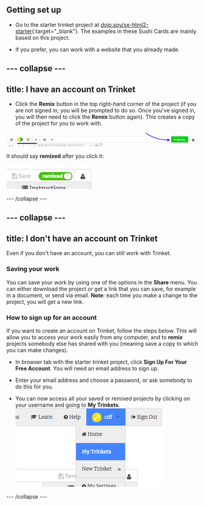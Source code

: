 ## Getting set up

+ Go to the starter trinket project at [dojo.soy/se-html2-starter](http://dojo.soy/se-html2-starter){:target="_blank"}. The examples in these Sushi Cards are mainly based on this project.

+ If you prefer, you can work with a website that you already made.

--- collapse ---
---
title: I have an account on Trinket
---

- Click the **Remix** button in the top right-hand corner of the project (if you are not signed in, you will be prompted to do so. Once you've signed in, you will then need to click the **Remix** button again). This creates a copy of the project for you to work with.

![Remix button](images/tktRemixButtonArrow.png)

It should say **remixed** after you click it:

![Button now says "remixed"](images/tktRemixedSmall.png)

--- /collapse ---

--- collapse ---
---
title: I don't have an account on Trinket
---

Even if you don't have an account, you can still work with Trinket.

### Saving your work
You can save your work by using one of the options in the **Share** menu. You can either download the project or get a link that you can save, for example in a document, or send via email. **Note**: each time you make a change to the project, you will get a new link.

### How to sign up for an account
If you want to create an account on Trinket, follow the steps below. This will allow you to access your work easily from any computer, and to **remix** projects somebody else has shared with you (meaning save a copy to which you can make changes).

- In browser tab with the starter trinket project, click **Sign Up For Your Free Account**. You will need an email address to sign up.

- Enter your email address and choose a password, or ask somebody to do this for you.

- You can now access all your saved or remixed projects by clicking on your username and going to **My Trinkets**. !["My Trinkets" menu item](images/myTrinketsMenu.png)

--- /collapse ---
